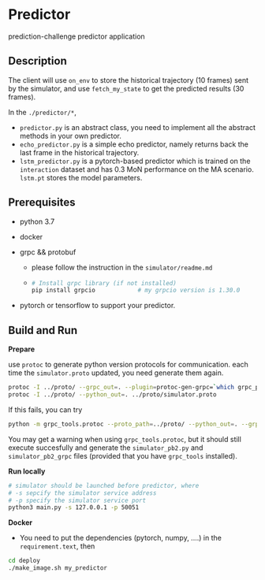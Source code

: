 # Predictor #

prediction-challenge predictor application

## Description

The client will use `on_env` to store the historical trajectory (10 frames) sent by the simulator, and use `fetch_my_state` to get the predicted results (30 frames).

In the `./predictor/*`,

- `predictor.py` is an abstract class, you need to implement all the abstract methods in your own predictor.
- `echo_predictor.py` is a simple echo predictor, namely returns back the last frame in the historical trajectory.
- `lstm_predictor.py` is a pytorch-based predictor which is trained on the `interaction` dataset and has 0.3 MoN performance  on the MA scenario. `lstm.pt` stores the model parameters.

## Prerequisites ##

 - python 3.7

 - docker

 - grpc && protobuf

    - please follow the instruction in the `simulator/readme.md`

    - ```bash
      # Install grpc library (if not installed)
      pip install grpcio			# my grpcio version is 1.30.0
      ```

 - pytorch or tensorflow to support your predictor.

## Build and Run ##
**Prepare**

use `protoc` to generate python version protocols for communication.
each time the `simulator.proto` updated, you need generate them again.
```bash
protoc -I ../proto/ --grpc_out=. --plugin=protoc-gen-grpc=`which grpc_python_plugin` ../proto/simulator.proto
protoc -I ../proto/ --python_out=. ../proto/simulator.proto
```

If this fails, you can try
```bash
python -m grpc_tools.protoc --proto_path=../proto/ --python_out=. --grpc_python_out=. ../proto/simulator.proto
```
You may get a warning when using `grpc_tools.protoc`, but it should still execute succesfully and generate the `simulator_pb2.py` and `simulator_pb2_grpc` files (provided that you have `grpc_tools` installed).

**Run locally**

```bash
# simulator should be launched before predictor, where
# -s sepcify the simulator service address
# -p specify the simulator service port
python3 main.py -s 127.0.0.1 -p 50051
```

**Docker**

- You need to put the dependencies (pytorch, numpy, ....) in the `requirement.text`, then

```bash
cd deploy
./make_image.sh my_predictor
```

